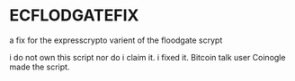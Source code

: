 # ECFLODGATEFIX
a fix for the expresscrypto varient of the floodgate scrypt

i do not own this script nor do i claim it. i fixed it.
Bitcoin talk user Coinogle made the script.
